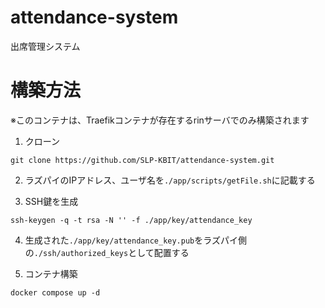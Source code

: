 # attendance-system

出席管理システム

# 構築方法

※このコンテナは、Traefikコンテナが存在するrinサーバでのみ構築されます

1. クローン

```
git clone https://github.com/SLP-KBIT/attendance-system.git
```

2. ラズパイのIPアドレス、ユーザ名を``./app/scripts/getFile.sh``に記載する

3. SSH鍵を生成

```
ssh-keygen -q -t rsa -N '' -f ./app/key/attendance_key
```

4. 生成された``./app/key/attendance_key.pub``をラズパイ側の``./ssh/authorized_keys``として配置する

5. コンテナ構築

```
docker compose up -d
```